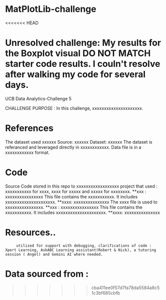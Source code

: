 # MatPlotLib-challenge
<<<<<<< HEAD

Unresolved challenge: My results  for the Boxplot visual DO NOT MATCH starter code results. I couln't resolve after walking my code for several days. 
=======
UCB Data Analytics-Challenge 5 

CHALLENGE PURPOSE : In this challenge, xxxxxxxxxxxxxxxxxxxxx.

# References
The dataset used xxxxxx
Source: xxxxxx
Dataset: xxxxxx
         The dataset is referanced and leveraged directly in xxxxxxxxxxxx. Data file is in a xxxxxxxxxxxx format. 
         
# Code
Source Code stored in this repo to xxxxxxxxxxxxxxxxxx project that used : xxxxxxxxxxx for xxxx, xxxx for xxxxx and xxxxx for xxxxxxxx. 
**xxx : xxxxxxxxxxxxxxxx
         This file contains the xxxxxxxxxxx. It includes xxxxxxxxxxxxxxxxxxxxx.
**xxxx: xxxxxxxxxxxxxxx
          The xxxx file is used to xxxxxxxxxxxxxxxx.
**xxx : xxxxxxxxxxxxxxxx
         This file contains the xxxxxxxxxxx. It includes xxxxxxxxxxxxxxxxxxxxx.
**xxxx: xxxxxxxxxxxxxxx
# Resources.. 
         utilized for support with debugging, clarifications of code : Xpert Learning, AskABC Learning assistant(Robert & Nick), a tutoring session ( Angel) and Gemini AI where needed. 

# Data sourced from : 
>>>>>>> cba411ee0f57d7fa78da5584a8c51c3bf685cbfb
